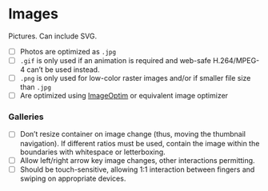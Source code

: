 # Images

Pictures. Can include SVG.

- [ ] Photos are optimized as `.jpg`
- [ ] `.gif` is only used if an animation is required and web-safe H.264/MPEG-4 can’t be used instead.
- [ ] `.png` is only used for low-color raster images and/or if smaller file size than `.jpg`
- [ ] Are optimized using [ImageOptim](https://imageoptim.com/) or equivalent image optimizer

### Galleries

- [ ] Don’t resize container on image change (thus, moving the thumbnail navigation). If different ratios must be used, contain the image within the boundaries with whitespace or letterboxing.
- [ ] Allow left/right arrow key image changes, other interactions permitting.
- [ ] Should be touch-sensitive, allowing 1:1 interaction between fingers and swiping on appropriate devices.
